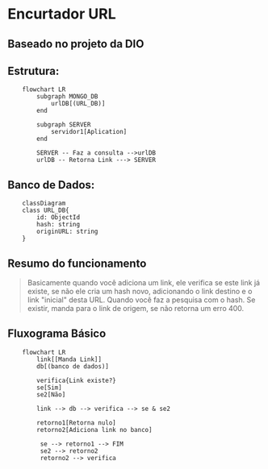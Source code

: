 # Encurtador URL 
## Baseado no projeto da DIO

## Estrutura:
```mermaid
    flowchart LR
        subgraph MONGO_DB
            urlDB[(URL_DB)]
        end
        
        subgraph SERVER
            servidor1[Aplication]
        end

        SERVER -- Faz a consulta -->urlDB
        urlDB -- Retorna Link ---> SERVER
```

## Banco de Dados:
```mermaid
    classDiagram
    class URL_DB{
        id: ObjectId
        hash: string
        originURL: string
    }
```

## Resumo do funcionamento
> Basicamente quando você adiciona um link, ele verifica se este link já existe, se não ele cria um hash novo, adicionando o link destino e o link "inicial" desta URL. Quando você faz a pesquisa com o hash. Se existir, manda para o link de origem, se não retorna um erro 400.

## Fluxograma Básico

```mermaid
    flowchart LR
        link[[Manda Link]]
        db[(banco de dados)]

        verifica{Link existe?}
        se[Sim]
        se2[Não]
        
        link --> db --> verifica --> se & se2

        retorno1[Retorna nulo]
        retorno2[Adiciona link no banco]

         se --> retorno1 --> FIM
         se2 --> retorno2
         retorno2 --> verifica

 ```